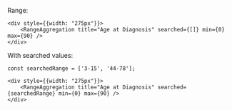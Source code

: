 Range:

    <div style={{width: "275px"}}>
        <RangeAggregation title="Age at Diagnosis" searched={[]} min={0} max={90} />
    </div>

With searched values:

    const searchedRange = ['3-15', '44-78'];

    <div style={{width: "275px"}}>
        <RangeAggregation title="Age at Diagnosis" searched={searchedRange} min={0} max={90} />
    </div>
